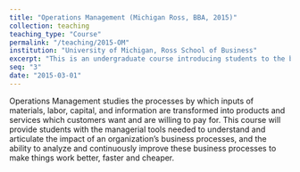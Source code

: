 ```yaml
---
title: "Operations Management (Michigan Ross, BBA, 2015)"
collection: teaching
teaching_type: "Course"
permalink: "/teaching/2015-OM"
institution: "University of Michigan, Ross School of Business"
excerpt: "This is an undergraduate course introducing students to the basics of Operations Management."
seq: "3"
date: "2015-03-01"
---
```


Operations Management studies the processes by which inputs of materials, labor, capital, and information are transformed into products and services which customers want and are willing to pay for. This course will provide students with the managerial tools needed to understand and articulate the impact of an organization’s business processes, and the ability to analyze and continuously improve these business processes to make things work better, faster and cheaper.